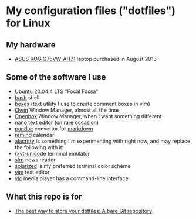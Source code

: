# My configuration files ("dotfiles") for Linux

## My hardware
- [ASUS ROG G75VW-AH71](https://rog.asus.com/articles/hands-on/asus-g75vw-gaming-laptop-overview/) laptop purchased in August 2013

## Some of the software I use
- [Ubuntu](https://ubuntu.com/download/desktop) 20.04.4 LTS "Focal Fossa"
- [bash](https://www.gnu.org/software/bash/) shell
- [boxes](https://boxes.thomasjensen.com/) (text utility I use to create comment boxes in vim)
- [i3wm](https://i3wm.org/) Window Manager, almost all the time
- [Openbox](http://openbox.org/wiki/Main_Page) Window Manager, when I want something different
- [nano](https://www.nano-editor.org/) text editor (on rare occasion)
- [pandoc](https://pandoc.org/) convertor for [markdown](https://daringfireball.net/projects/markdown/)
- [remind](https://dianne.skoll.ca/projects/remind/) calendar
- [alacritty](https://alacritty.org/) is something I'm experimenting with right now, and may replace the following with it:
- [rxvt-unicode](http://software.schmorp.de/pkg/rxvt-unicode.html) terminal emulator
- [slrn](https://slrn.info/) news reader
- [solarized](https://ethanschoonover.com/solarized/) is my preferred terminal color scheme
- [vim](https://www.vim.org/) text editor
- [vlc](https://www.videolan.org/) media player has a command-line interface

## What this repo is for
- [The best way to store your dotfiles: A bare Git repository](https://www.atlassian.com/git/tutorials/dotfiles)
